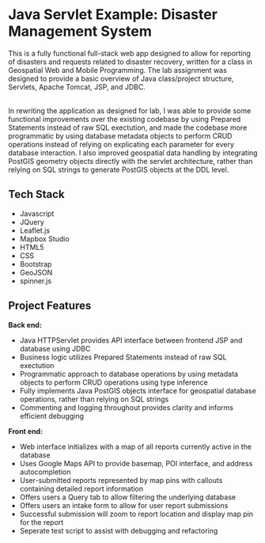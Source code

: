 <h1>Java Servlet Example: Disaster Management System</h1>
This is a fully functional full-stack web app designed to allow for reporting of disasters and requests related to disaster recovery, written for a class in Geospatial Web and Mobile Programming.  The lab assignment was designed to provide a basic overview of Java class/project structure, Servlets, Apache Tomcat, JSP, and JDBC.<br><br>

In rewriting the application as designed for lab, I was able to provide some functional improvements over the existing codebase by using Prepared Statements instead of raw SQL exectution, and made the codebase more programmatic by using database metadata objects to perform CRUD operations instead of relying on explicating each parameter for every database interaction.  I also improved geospatial data handling by integrating PostGIS geometry objects directly with the servlet architecture, rather than relying on SQL strings to generate PostGIS objects at the DDL level.

<h2>Tech Stack</h2>

* Javascript
* JQuery
* Leaflet.js
* Mapbox Studio
* HTML5
* CSS
* Bootstrap
* GeoJSON
* spinner.js

<h2>Project Features</h2>

**Back end:**

* Java HTTPServlet provides API interface between frontend JSP and database using JDBC
* Business logic utilizes Prepared Statements instead of raw SQL exectution
* Programmatic approach to database operations by using metadata objects to perform CRUD operations using type inference
* Fully implements Java PostGIS objects interface for geospatial database operations, rather than relying on SQL strings
* Commenting and logging throughout provides clarity and informs efficient debugging

**Front end:**

* Web interface initializes with a map of all reports currently active in the database
* Uses Google Maps API to provide basemap, POI interface, and address autocompletion
* User-submitted reports represented by map pins with callouts containing detailed report information
* Offers users a Query tab to allow filtering the underlying database
* Offers users an intake form to allow for user report submissions
* Successful submission will zoom to report location and display map pin for the report
* Seperate test script to assist with debugging and refactoring
